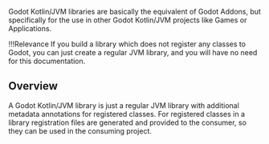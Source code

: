 Godot Kotlin/JVM libraries are basically the equivalent of Godot Addons,
but specifically for the use in other Godot Kotlin/JVM projects like Games or Applications.

!!!Relevance
    If you build a library which does not register any classes to Godot, you can just create a regular JVM library, and you will have no need for this documentation.

## Overview

A Godot Kotlin/JVM library is just a regular JVM library with additional metadata annotations for registered classes.
For registered classes in a library registration files are generated and provided to the consumer, so they can be used in the consuming project.